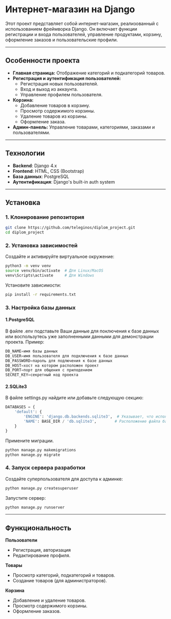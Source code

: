 # **Интернет-магазин на Django**

Этот проект представляет собой интернет-магазин, реализованный с использованием фреймворка Django. Он включает функции регистрации и входа пользователей, управление продуктами, корзину, оформление заказов и пользовательские профили.

---

## **Особенности проекта**

- **Главная страница:** Отображение категорий и подкатегорий товаров.
- **Регистрация и аутентификация пользователей:** 
  - Регистрация новых пользователей.
  - Вход и выход из аккаунта.
  - Управление профилем пользователя.
- **Корзина:**
  - Добавление товаров в корзину.
  - Просмотр содержимого корзины.
  - Удаление товаров из корзины.
  - Оформление заказа.
- **Админ-панель:** Управление товарами, категориями, заказами и пользователями.

---

## **Технологии**

- **Backend**: Django 4.x
- **Frontend**: HTML, CSS (Bootstrap)
- **База данных**: PostgreSQL
- **Аутентификация**: Django's built-in auth system

---

## **Установка**

### **1. Клонирование репозитория**

```bash
git clone https://github.com/teleginos/diplom_project.git
cd diplom_project
```

### **2. Установка зависимостей**

Создайте и активируйте виртуальное окружение:

```bash
python3 -m venv venv
source venv/bin/activate  # Для Linux/MacOS
venv\Scripts\activate     # Для Windows
```
Установите зависимости:

```bash
pip install -r requirements.txt
```
### **3. Настройка базы данных**
#### 1.PostgreSQL
В файле .env подставьте Ваши данные для поключения к базе данных или воспользутесь уже заполненными данными для демонстрации проекта. Пример:

```python
DB_NAME=имя базы данных
DB_USER=имя пользователя для подключения к базе данных
DB_PASSWORD=пароль для подлючения к базе данных
DB_HOST=хост на котором расположен проект
DB_PORT=порт для общения с прилодением
SECRET_KEY=секретный код проекта
```
#### 2.SQLite3
В файле settings.py найдите или добавьте следующую секцию:
```python
DATABASES = {
    'default': {
        'ENGINE': 'django.db.backends.sqlite3',  # Указывает, что используется SQLite3
        'NAME': BASE_DIR / 'db.sqlite3',        # Расположение файла базы данных
    }
}

```
Примените миграции.
```bash
python manage.py makemigrations
python manage.py migrate

```
### **4. Запуск сервера разработки**
Создайте суперпользователя для доступа к админке:

```bash
python manage.py createsuperuser

```
Запустите сервер:

```bash
python manage.py runserver

```
---
## **Функциональность**
**Пользователи**
* Регистрация, авторизация
* Редактирование профиля.

**Товары**
* Просмотр категорий, подкатегорий и товаров.
* Создание товаров (для администраторов).

**Корзина**
* Добавление и удаление товаров.
* Просмотр содержимого корзины.
* Оформление заказов.
